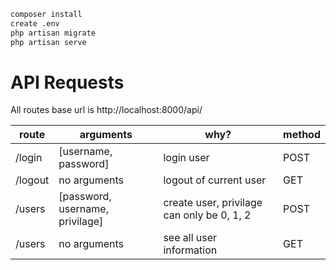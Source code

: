 ```sh
composer install
create .env
php artisan migrate
php artisan serve
```

# API Requests

All routes base url is http://localhost:8000/api/

|route|arguments|why?|method|
|---|---|---|---|
|/login|[username, password]|login user| POST |
|/logout|no arguments| logout of current user|GET|
|/users| [password, username, privilage] | create user, privilage can only be 0, 1, 2 | POST|
|/users|no arguments|see all user information|GET|
